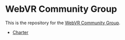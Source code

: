 WebVR Community Group
=====================

This is the repository for the [WebVR Community Group](https://www.w3.org/community/webvr/).

* [Charter](https://w3c.github.io/webvr/charter/)
